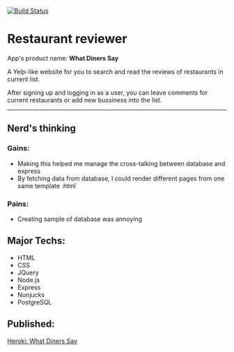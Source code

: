 [![Build Status](https://travis-ci.org/ziqingW/restaurant_reviewer.png)](https://travis-ci.org/ziqingW/restaurant_reviewer)
# Restaurant reviewer
App's product name: **What Diners Say**

A Yelp-like website for you to search and read the reviews of restaurants in current list. 

After signing up and logging in as a user, you can leave comments for current restaurants or add new bussiness into the list.

___
## Nerd's thinking
### Gains:
- Making this helped me manage the cross-talking between database and express
- By fetching data from database, I could render different pages from one same template .html

### Pains:
- Creating sample of database was annoying

## Major Techs:
- HTML
- CSS
- JQuery
- Node.js
- Express
- Nunjucks
- PostgreSQL

## Published:
[Heroki: What Diners Say](http://whatdinersay.bukarle.com/)
